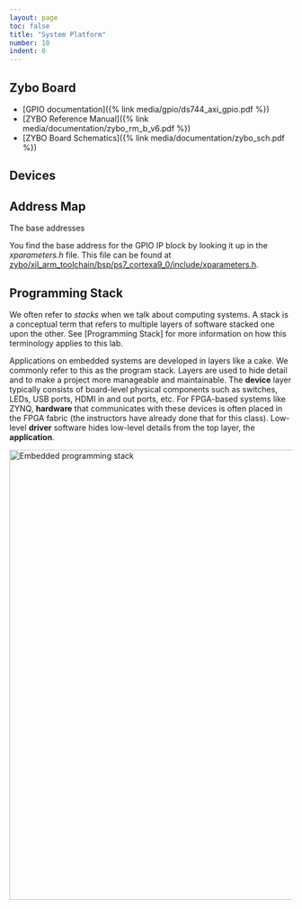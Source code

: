 ```yaml
---
layout: page
toc: false
title: "System Platform"
number: 10
indent: 0
---
```




## Zybo Board
  * [GPIO documentation]({% link media/gpio/ds744_axi_gpio.pdf %})
  * [ZYBO Reference Manual]({% link media/documentation/zybo_rm_b_v6.pdf %})
  * [ZYBO Board Schematics]({% link media/documentation/zybo_sch.pdf %})

## Devices


## Address Map



The base addresses 

 You find the base address for the GPIO IP block by looking it up in the *xparameters.h* file.  This file can be found at [zybo/xil_arm_toolchain/bsp/ps7_cortexa9_0/include/xparameters.h]({{site.github.fileurl}}/platforms/zybo/xil_arm_toolchain/bsp/ps7_cortexa9_0/include/xparameters.h).

## Programming Stack

We often refer to *stacks* when we talk about computing systems. A stack is a conceptual term that refers to multiple layers of software stacked one upon the other. See [Programming Stack] for more information on how this terminology applies to this lab.

Applications on embedded systems are developed in layers like a cake. We commonly refer to this as the program stack. Layers are used to hide detail and to make a project more manageable and maintainable. The **device** layer typically consists of board-level physical components such as switches, LEDs, USB ports, HDMI in and out ports, etc. For FPGA-based systems like ZYNQ, **hardware** that communicates with these devices is often placed in the FPGA fabric (the instructors have already done that for this class). Low-level **driver** software hides low-level details from the top layer, the **application**.

<img src="{% link media/gpio/embeddedprogramstack.png %}" width="800" alt="Embedded programming stack">

